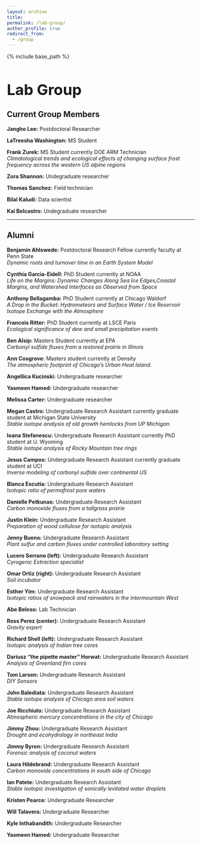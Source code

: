 ```yaml
---
layout: archive
title:
permalink: /lab-group/
author_profile: true
redirect_from:
  - /group
---
```


{% include base_path %}

<h1 style="font-size: 40px; font-weight: bold; margin-bottom: 0.5em;">Lab Group</h1>

## Current Group Members

**Jangho Lee:** Postdoctoral Researcher<br>

**LaTreesha Washington:** MS Student<br>

**Frank Zurek:** MS Student currently DOE ARM Technician<br>
_Climatological trends and ecological effects of changing surface frost frequency across the western US alpine regions_

**Zora Shannon:** Undegraduate researcher<br>

**Thomas Sanchez:** Field technician<br>

**Bilal Kaludi:** Data scientist<br>

**Kai Belcastro:** Undegraduate researcher<br>


---

## Alumni

**Benjamin Ahlswede:** Postdoctoral Research Fellow currently faculty at Penn State<br>
_Dynamic roots and turnover time in an Earth System Model_

**Cynthia Garcia-Eidell:** PhD Student currently at NOAA<br>
_Life on the Margins: Dynamic Changes Along Sea Ice Edges,Coastal Margins, and Watershed Interfaces as Observed from Space_<br>

**Anthony Bellagamba:** PhD Student currently at Chicago Waldorf<br>
_A Drop in the Bucket: Hydrometeors and Surface Water / Ice Reservoir Isotope Exchange with the Atmosphere_<br>

**Francois Ritter:** PhD Student currently at LSCE Paris<br>
_Ecological significance of dew and small precipitation events_<br>

**Ben Alsip:** Masters Student currently at EPA<br>
_Carbonyl sulfide fluxes from a restored prairie in Illinois_<br>

**Ann Cosgrove:** Masters student currently at Density<br>
_The atmospheric footprint of Chicago’s Urban Heat Island._<br>

**Angellica Kucinski:** Undergraduate researcher

**Yasmeen Hamed:** Undergraduate researcher

**Melissa Carter:** Undergraduate researcher

**Megan Castro:** Undergraduate Research Assistant currently graduate student at Michigan State University<br>
_Stable isotope analysis of old growth hemlocks from UP Michigan_

**Ioana Stefanescu:** Undergraduate Research Assistant currently PhD student at U. Wyoming<br>
_Stable isotope analysis of Rocky Mountain tree rings_<br>

**Jesus Campos:** Undergraduate Research Assistant currently graduate student at UCI<br>
_Inverse modeling of carbonyl sulfide over continental US_<br>

**Blanca Escutia:** Undergraduate Research Assistant<br>
_Isotopic ratio of permafrost pore waters_<br>

**Danielle Petkunas:** Undergraduate Research Assistant<br>
_Carbon monoxide fluxes from a tallgrass prairie_<br>

**Justin Klein:** Undergraduate Research Assistant<br>
_Preparation of wood cellulose for isotopic analysis_<br>

**Jenny Bueno:** Undergraduate Research Assistant<br>
_Plant sulfur and carbon fluxes under controlled laboratory setting_<br>

**Lucero Serrano (left):** Undergraduate Research Assistant<br>
_Cyrogenic Extraction specialist_<br>

**Omar Ortiz (right):** Undergraduate Research Assistant<br>
_Soil incubator_<br>

**Esther Yim:** Undergraduate Research Assistant<br>
_Isotopic ratios of snowpack and rainwaters in the intermountain West_<br>

**Abe Beloso:** Lab Technician<br>

**Ross Perez (center):** Undergraduate Research Assistant<br>
_Gravity expert_<br>

**Richard Shell (left):** Undergraduate Research Assistant<br>
_Isotopic analysis of Indian tree cores_<br>

**Dariusz “the pipette master” Horwat:** Undergraduate Research Assistant<br>
_Analysis of Greenland firn cores_<br>

**Tom Larsen:** Undergraduate Research Assistant<br>
_DIY Sensors_<br>

**John Balediata:** Undergraduate Research Assistant<br>
_Stable isotope analysis of Chicago area soil waters_<br>

**Joe Ricchiuto:** Undergraduate Research Assistant<br>
_Atmospheric mercury concentrations in the city of Chicago_<br>

**Jimmy Zhou:** Undergraduate Research Assistant<br>
_Drought and ecohydrology in northeast India_<br>

**Jimmy Byron:** Undergraduate Research Assistant<br>
_Forensic analysis of coconut waters_<br>

**Laura Hildebrand:** Undergraduate Research Assistant<br>
_Carbon monoxide concentrations in south side of Chicago_<br>

**Ian Patete:** Undergraduate Research Assistant<br>
_Stable isotopic investigation of sonically levitated water droplets_<br>

**Kristen Pearce:** Undergraduate Researcher<br>

**Will Talavera:** Undergraduate Researcher<br>

**Kyle Inthabandith:** Undergraduate Researcher<br>

**Yasmeen Hamed:** Undergraduate Researcher<br>
